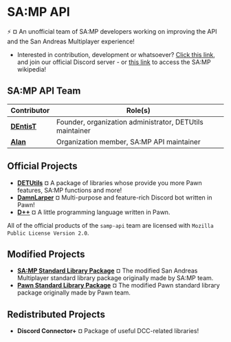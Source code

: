 # SA:MP API
:zap: ¤ An unofficial team of SA:MP developers working on improving the API and the San Andreas Multiplayer experience!

- Interested in contribution, development or whatsoever? [Click this link](https://discord.gg/k54r9YVY8R), and join our official Discord server - or [this link](https://github.com/samp-api/samp-wiki) to access the SA:MP wikipedia!

## SA:MP API Team

| Contributor | Role(s) |
|----------------------------------|----------------------------------|
| **[DEntisT](https://github.com/dentis-t)** | Founder, organization administrator, DETUtils maintainer |
| **[Alan](https://github.com/meisalan)** | Organization member, SA:MP API maintainer |

## Official Projects

- [**DETUtils**](https://github.com/samp-api/DETUtils) ¤ A package of libraries whose provide you more Pawn features, SA:MP functions and more!
- [**DamnLarper**](https://github.com/samp-api/DamnLarper) ¤ Multi-purpose and feature-rich Discord bot written in Pawn!
- [**D++**](https://github.com/samp-api/dpp) ¤ A little programming language written in Pawn.


All of the official products of the `samp-api` team are licensed with `Mozilla Public License Version 2.0`.

## Modified Projects

- [**SA:MP Standard Library Package**](https://github.com/samp-api/samp-stdlib) ¤ The modified San Andreas Multiplayer standard library package originally made by SA:MP team.
- [**Pawn Standard Library Package**](https://github.com/samp-api/pawn-stdlib) ¤ The modified Pawn standard library package originally made by Pawn team.

## Redistributed Projects

- **Discord Connector+** ¤ Package of useful DCC-related libraries!
